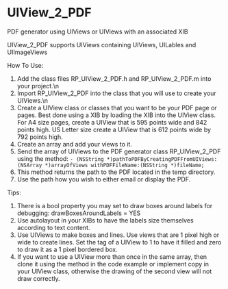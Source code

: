 UIView_2_PDF
============

PDF generator using UIViews or UIViews with an associated XIB

UIView_2_PDF supports UIViews containing UIViews, UILables and UIImageViews

How To Use:

1) Add the class files RP_UIView_2_PDF.h and RP_UIView_2_PDF.m into your project.\n
2) Import RP_UIView_2_PDF into the class that you will use to create your UIViews.\n
3) Create a UIView class or classes that you want to be your PDF page or pages. Best done using a XIB by loading the XIB into the UIView class. For A4 size pages, create a UIView that is 595 points wide and 842 points high. US Letter size create a UIView that is 612 points wide by 792 points high.
4) Create an array and add your views to it.
5) Send the array of UIViews to the PDF generator class RP_UIView_2_PDF using the method:
```- (NSString *)pathToPDFByCreatingPDFFromUIViews:(NSArray *)arrayOfViews withPDFFileName:(NSString *)fileName;```
6) This method returns the path to the PDF located in the temp directory.
7) Use the path how you wish to either email or display the PDF.

Tips:
1) There is a bool property you may set to draw boxes around labels for debugging: drawBoxesAroundLabels = YES
2) Use autolayout in your XIBs to have the labels size themselves according to text content.
3) Use UIViews to make boxes and lines. Use views that are 1 pixel high or wide to create lines. Set the tag of a UIView to 1 to have it filled and zero to draw it as a 1 pixel bordered box.
4) If you want to use a UIView more than once in the same array, then clone it using the method in the code example or implement copy in your UIView class, otherwise the drawing of the second view will not draw correctly.

